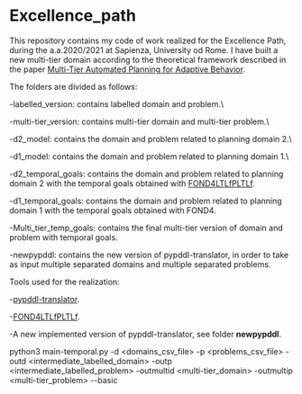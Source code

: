 # Excellence_path
This repository contains my  code of work realized for the Excellence Path, during the a.a.2020/2021 at Sapienza, University od Rome.
I have built a new multi-tier domain according to the theoretical framework described in the paper [Multi-Tier Automated Planning for Adaptive Behavior](https://arxiv.org/abs/2002.12445).

The folders are divided as follows:

-labelled_version: contains labelled domain and problem.\

-multi-tier_version: contains multi-tier domain and multi-tier problem.\

-d2_model: contains the domain and problem related to planning domain 2.\

-d1_model: contains the domain and problem related to planning domain 1.\

-d2_temporal_goals: contains the domain and problem related to planning domain 2 with the temporal goals obtained with [FOND4LTLfPLTLf](https://github.com/whitemech/FOND4LTLf).

-d1_temporal_goals: contains the domain and problem related to planning domain 1 with the temporal goals obtained with FOND4.

-Multi_tier_temp_goals: contains the final multi-tier version of domain and problem with temporal goals.

-newpypddl: contains the new version of pypddl-translator, in order to take as input multiple separated domains and multiple separated problems.


Tools used for the realization:

-[pypddl-translator](https://github.com/ssardina-planning/pypddl-translator).

-[FOND4LTLfPLTLf](https://github.com/whitemech/FOND4LTLf).

-A new implemented version of pypddl-translator, see folder **newpypddl**.

python3 main-temporal.py -d <domains_csv_file> -p <problems_csv_file> -outd <intermediate_labelled_domain> -outp <intermediate_labelled_problem> -outmultid <multi-tier_domain> -outmultip <multi-tier_problem> --basic



